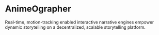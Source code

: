 # AnimeOgrapher
Real-time, motion-tracking enabled interactive narrative engines empower dynamic storytelling on a decentralized, scalable storytelling platform.
